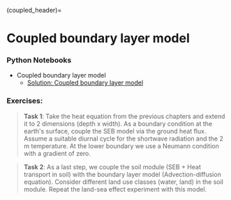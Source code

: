 (coupled_header)=
# Coupled boundary layer model 

### Python Notebooks
* Coupled boundary layer model
  * [Solution: Coupled boundary layer model](coupled::solution)


### Exercises:


>**Task 1**: Take the heat equation from the previous chapters and
>extend it to 2 dimensions (depth x width). As a boundary condition at the
>earth's surface, couple the SEB model via the ground heat flux. Assume a
>suitable diurnal cycle for the shortwave radiation and the 2 m temperature. At
>the lower boundary we use a Neumann condition with a gradient of zero.

>**Task 2**: As a last step, we couple the soil module (SEB + Heat transport in
>soil) with the boundary layer model (Advection-diffusion equation). Consider
>different land use classes (water, land) in the soil module. Repeat the
>land-sea effect experiment with this model. 
